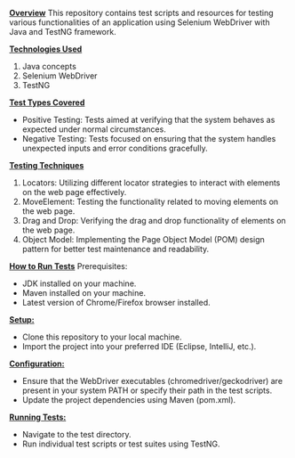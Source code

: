 **[Overview](url)**
This repository contains test scripts and resources for testing various functionalities of an application using Selenium WebDriver with Java and TestNG framework.

**[Technologies Used](url)**

1. Java concepts
2. Selenium WebDriver
3. TestNG

**[Test Types Covered](url)**

- Positive Testing: Tests aimed at verifying that the system behaves as expected under normal circumstances.
- Negative Testing: Tests focused on ensuring that the system handles unexpected inputs and error conditions gracefully.

**[Testing Techniques](url)**

1. Locators: Utilizing different locator strategies to interact with elements on the web page effectively.
2. MoveElement: Testing the functionality related to moving elements on the web page.
3. Drag and Drop: Verifying the drag and drop functionality of elements on the web page.
4. Object Model: Implementing the Page Object Model (POM) design pattern for better test maintenance and readability.

**[How to Run Tests](url)**
Prerequisites:

- JDK installed on your machine.
- Maven installed on your machine.
- Latest version of Chrome/Firefox browser installed.

**[Setup:](url)**

- Clone this repository to your local machine.
- Import the project into your preferred IDE (Eclipse, IntelliJ, etc.).

**[Configuration:](url)**

- Ensure that the WebDriver executables (chromedriver/geckodriver) are present in your system PATH or specify their path in the test scripts.
- Update the project dependencies using Maven (pom.xml).

**[Running Tests:](url)**

- Navigate to the test directory.
- Run individual test scripts or test suites using TestNG.
